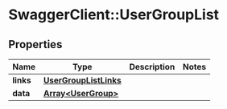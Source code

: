 # SwaggerClient::UserGroupList

## Properties
Name | Type | Description | Notes
------------ | ------------- | ------------- | -------------
**links** | [**UserGroupListLinks**](UserGroupListLinks.md) |  | 
**data** | [**Array&lt;UserGroup&gt;**](UserGroup.md) |  | 


